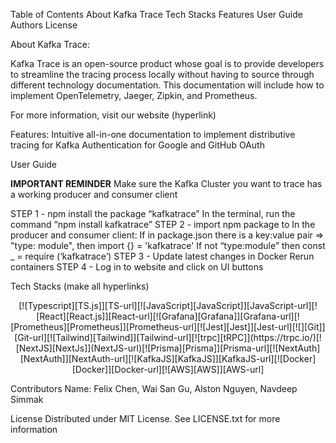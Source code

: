 Table of Contents
About Kafka Trace
Tech Stacks
Features
User Guide
Authors
License

About Kafka Trace:

Kafka Trace is an open-source product whose goal is to provide developers to streamline the tracing process locally without having to source through different technology documentation. This documentation will include how to implement OpenTelemetry, Jaeger, Zipkin, and Prometheus.

For more information, visit our website (hyperlink)



Features:
Intuitive all-in-one documentation to implement distributive tracing for Kafka
Authentication for Google and GitHub OAuth

User Guide

**IMPORTANT REMINDER**
Make sure the Kafka Cluster you want to trace has a working producer and consumer client

STEP 1 - npm install the package “kafkatrace”
In the terminal, run the command “npm install kafkatrace”
STEP 2 - import npm package to 
In the producer and consumer client:
       If in package.json there is a key:value pair => "type: module", then import {} = 'kafkatrace'
       If not “type:module” then const _ = require (‘kafkatrace’)
STEP 3 - Update latest changes in Docker
Rerun containers
STEP 4 -
Log in to website and click on UI buttons

Tech Stacks (make all hyperlinks)

<div align="center" width="100%">
[![Typescript][TS.js]][TS-url][![JavaScript][JavaScript]][JavaScript-url][![React][React.js]][React-url][![Grafana][Grafana]][Grafana-url][![Prometheus][Prometheus]][Prometheus-url][![Jest][Jest]][Jest-url][![][Git]][Git-url][![Tailwind][Tailwind]][Tailwind-url][![trpc][tRPC]](https://trpc.io/)[![NextJS][NextJs]](NextJS-url)[![Prisma][Prisma]][Prisma-url][![NextAuth][NextAuth]][NextAuth-url][![KafkaJS][KafkaJS]][KafkaJS-url][![Docker][Docker]][Docker-url][![AWS][AWS]][AWS-url]

</div>

Contributors
Name: Felix Chen, Wai San Gu, Alston Nguyen, Navdeep Simmak

License
Distributed under MIT License. See LICENSE.txt for more information



